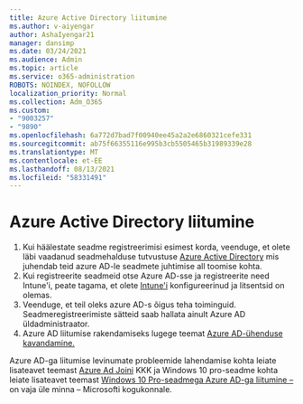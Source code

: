 ```yaml
---
title: Azure Active Directory liitumine
ms.author: v-aiyengar
author: AshaIyengar21
manager: dansimp
ms.date: 03/24/2021
ms.audience: Admin
ms.topic: article
ms.service: o365-administration
ROBOTS: NOINDEX, NOFOLLOW
localization_priority: Normal
ms.collection: Adm_O365
ms.custom:
- "9003257"
- "9890"
ms.openlocfilehash: 6a772d7bad7f00940ee45a2a2e6860321cefe331
ms.sourcegitcommit: ab75f66355116e995b3cb5505465b31989339e28
ms.translationtype: MT
ms.contentlocale: et-EE
ms.lasthandoff: 08/13/2021
ms.locfileid: "58331491"
---
```

# <a name="azure-active-directory-join"></a>Azure Active Directory liitumine

1. Kui häälestate seadme registreerimisi esimest korda, veenduge, et olete läbi vaadanud seadmehalduse tutvustuse [Azure Active Directory](https://docs.microsoft.com/azure/active-directory/devices/overview) mis juhendab teid azure AD-le seadmete juhtimise all toomise kohta. 
1. Kui registreerite seadmeid otse Azure AD-sse ja registreerite need Intune'i, peate tagama, et [](https://docs.microsoft.com/mem/intune/fundamentals/licenses-assign) olete [Intune'i](https://docs.microsoft.com/mem/intune/enrollment/device-enrollment) konfigureerinud ja litsentsid on olemas.
1. Veenduge, et teil oleks azure AD-s õigus teha toiminguid. Seadmeregistreerimiste sätteid saab hallata ainult Azure AD üldadministraator.
1. Azure AD liitumise rakendamiseks lugege teemat [Azure AD-ühenduse kavandamine.](https://docs.microsoft.com/azure/active-directory/devices/azureadjoin-plan)

Azure AD-ga liitumise levinumate probleemide lahendamise kohta leiate lisateavet teemast [Azure Ad Joini](https://docs.microsoft.com/azure/active-directory/devices/faq) KKK ja Windows 10 pro-seadme kohta leiate lisateavet teemast [Windows 10 Pro-seadmega Azure AD-ga liitumine –](https://answers.microsoft.com/en-us/msoffice/forum/msoffice_install-mso_win10-mso_365hp/unable-to-join-windows-10-pro-machine-to-azure-ad/abb1ca7d-b317-45ec-a628-e1c10eae2900)on vaja üle minna – Microsofti kogukonnale.
